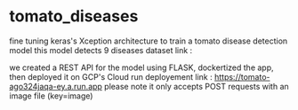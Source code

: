 # tomato_diseases
fine tuning keras's Xception architecture to train a tomato disease detection model
this model detects 9 diseases
dataset link : 

we created a REST API for the model using FLASK, 
dockertized the app, then deployed it on GCP's Cloud run
deployement link : https://tomato-ago324jaqa-ey.a.run.app    please note it only accepts POST requests with an image file (key=image)
